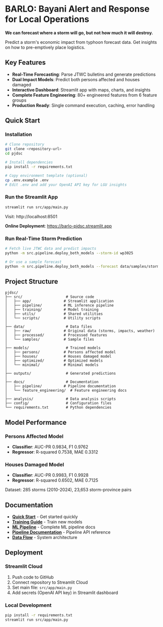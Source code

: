 # BARLO: Bayani Alert and Response for Local Operations

**We can forecast where a storm will go, but not how much it will destroy.**

Predict a storm's economic impact from typhoon forecast data. Get insights on how to pre-emptively place logistics.

## Key Features

- **Real-Time Forecasting**: Parse JTWC bulletins and generate predictions
- **Dual Impact Models**: Predict both persons affected and houses damaged
- **Interactive Dashboard**: Streamlit app with maps, charts, and insights
- **Complete Feature Engineering**: 80+ engineered features from 6 feature groups
- **Production Ready**: Single command execution, caching, error handling

## Quick Start

### Installation

```bash
# Clone repository
git clone <repository-url>
cd pjdsc

# Install dependencies
pip install -r requirements.txt

# Copy environment template (optional)
cp .env.example .env
# Edit .env and add your OpenAI API key for LGU insights
```

### Run the Streamlit App

```bash
streamlit run src/app/main.py
```

Visit: http://localhost:8501

**Online Deployment**: https://barlo-pjdsc.streamlit.app

### Run Real-Time Storm Prediction

```bash
# Fetch live JTWC data and predict impacts
python -m src.pipeline.deploy_both_models --storm-id wp3025

# Or use a sample forecast
python -m src.pipeline.deploy_both_models --forecast data/samples/storm_forecast.txt
```

## Project Structure

```
pjdsc/
├── src/                    # Source code
│   ├── app/               # Streamlit application
│   ├── pipeline/          # ML inference pipeline
│   ├── training/          # Model training
│   ├── utils/             # Shared utilities
│   └── scripts/           # Utility scripts
│
├── data/                   # Data files
│   ├── raw/               # Original data (storms, impacts, weather)
│   ├── processed/         # Processed features
│   └── samples/           # Sample files
│
├── models/                 # Trained models
│   ├── persons/           # Persons affected model
│   ├── houses/            # Houses damaged model
│   ├── optimized/         # Optimized models
│   └── minimal/           # Minimal models
│
├── outputs/                # Generated predictions
│
├── docs/                   # Documentation
│   ├── pipeline/          # Pipeline documentation
│   └── feature_engineering/  # Feature engineering docs
│
├── analysis/               # Data analysis scripts
├── config/                 # Configuration files
└── requirements.txt        # Python dependencies
```

## Model Performance

### Persons Affected Model
- **Classifier**: AUC-PR 0.9834, F1 0.9762
- **Regressor**: R-squared 0.7538, MAE 0.3312

### Houses Damaged Model
- **Classifier**: AUC-PR 0.9983, F1 0.9928
- **Regressor**: R-squared 0.6502, MAE 0.7125

Dataset: 285 storms (2010-2024), 23,653 storm-province pairs

## Documentation

- **[Quick Start](docs/QUICK_START.md)** - Get started quickly
- **[Training Guide](docs/TRAINING_GUIDE.md)** - Train new models
- **[ML Pipeline](docs/ML_PIPELINE_README.md)** - Complete ML pipeline docs
- **[Pipeline Documentation](docs/pipeline/README.md)** - Pipeline API reference
- **[Data Flow](docs/DATA_FLOW_DIAGRAM.md)** - System architecture

## Deployment

### Streamlit Cloud

1. Push code to GitHub
2. Connect repository to Streamlit Cloud
3. Set main file: `src/app/main.py`
4. Add secrets (OpenAI API key) in Streamlit dashboard

### Local Development

```bash
pip install -r requirements.txt
streamlit run src/app/main.py
```
